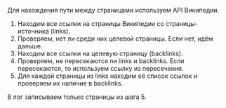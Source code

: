 Для нахождeния пути между страницами используем API Википедии.
1) Находим все ссылки на страницы Википедии cо страницы-источника (links).
2) Проверяем, нет ли среди них целевой страницы. Если нет, идём дальше.
3) Находим все ссылки на целевую страницу (backlinks).
4) Проверяем, не пересекаются ли links и backlinks. Если пересекаются, то используем ссылку из пересечения.
5) Для каждой страницы из links находим её список ссылок и проверяем их наличие в backlinks.

В лог записываем только страницы из шага 5.
